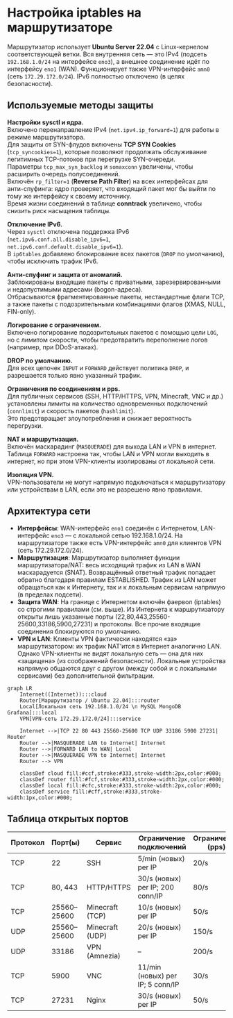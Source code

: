 # Настройка iptables на маршрутизаторе

Маршрутизатор использует **Ubuntu Server 22.04** с Linux-кернелом соответствующей ветки. Вся внутренняя сеть — это IPv4 (подсеть `192.168.1.0/24` на интерфейсе `eno3`), а внешнее соединение идёт по интерфейсу `eno1` (WAN). Функционирует также VPN-интерфейс `amn0` (сеть `172.29.172.0/24`). IPv6 полностью отключено (в целях безопасности).  

## Используемые методы защиты

**Настройки sysctl и ядра.**  
Включено перенаправление IPv4 (`net.ipv4.ip_forward=1`) для работы в режиме маршрутизатора.  
Для защиты от SYN-флудов включены **TCP SYN Cookies** (`tcp_syncookies=1`), которые позволяют продолжать обслуживание легитимных TCP-потоков при перегрузке SYN-очереди.  
Параметры `tcp_max_syn_backlog` и `somaxconn` увеличены, чтобы расширить очередь полусоединений.  
Включён `rp_filter=1` (**Reverse Path Filter**) на всех интерфейсах для анти-спуфинга: ядро проверяет, что входящий пакет мог бы выйти по тому же интерфейсу к своему источнику.  
Время жизни соединений в таблице **conntrack** увеличено, чтобы снизить риск насыщения таблицы.

**Отключение IPv6.**  
Через `sysctl` отключена поддержка IPv6 (`net.ipv6.conf.all.disable_ipv6=1`, `net.ipv6.conf.default.disable_ipv6=1`).  
В `ip6tables` добавлено блокирование всех пакетов (`DROP` по умолчанию), чтобы исключить трафик IPv6.

**Анти-спуфинг и защита от аномалий.**  
Заблокированы входящие пакеты с приватными, зарезервированными и недопустимыми адресами (bogon-адреса).  
Отбрасываются фрагментированные пакеты, нестандартные флаги TCP, а также пакеты с подозрительными комбинациями флагов (XMAS, NULL, FIN-only).

**Логирование с ограничением.**  
Включено логирование подозрительных пакетов с помощью цели `LOG`, но с лимитом скорости, чтобы предотвратить переполнение логов (например, при DDoS-атаках).

**DROP по умолчанию.**  
Для всех цепочек `INPUT` и `FORWARD` действует политика `DROP`, и разрешается только явно указанный трафик.

**Ограничения по соединениям и pps.**  
Для публичных сервисов (SSH, HTTP/HTTPS, VPN, Minecraft, VNC и др.) установлены лимиты на количество одновременных подключений (`connlimit`) и скорость пакетов (`hashlimit`).  
Это предотвращает злоупотребления и снижает вероятность перегрузки.

**NAT и маршрутизация.**  
Включён маскарадинг (`MASQUERADE`) для выхода LAN и VPN в интернет.  
Таблица `FORWARD` настроена так, чтобы LAN и VPN могли выходить в интернет, но при этом VPN-клиенты изолированы от локальной сети.

**Изоляция VPN.**  
VPN-пользователи не могут напрямую подключаться к маршрутизатору или устройствам в LAN, если это не разрешено явно правилами.


## Архитектура сети

- **Интерфейсы**: WAN-интерфейс `eno1` соединён с Интернетом, LAN-интерфейс `eno3` — с локальной сетью 192.168.1.0/24. На маршрутизаторе также есть VPN-интерфейс `amn0` для клиентов VPN (сеть 172.29.172.0/24).  
- **Маршрутизация**: Маршрутизатор выполняет функции маршрутизатора/NAT: весь исходящий трафик из LAN в WAN маскарадуется (SNAT). Возвращённый ответный трафик попадает обратно благодаря правилам ESTABLISHED. Трафик из LAN может обращаться как к Интернету, так и к локальным сервисам напрямую (в пределах подсети).  
- **Защита WAN**: На границе с Интернетом включён фаервол (iptables) со строгими правилами (см. выше). Из Интернета к маршрутизатору открыты лишь указанные порты (22,80,443,25560-25600,33186,5900,27231) и протоколы. Все прочие входящие соединения блокируются по умолчанию.  
- **VPN и LAN**: Клиенты VPN фактически находятся «за» маршрутизатором: их трафик NAT’ится в Интернет аналогично LAN. Однако VPN-клиенты не видят локальную сеть — она для них «защищена» (из соображений безопасности). Локальные устройства напрямую общаются друг с другом (между собой и с локальными сервисами) без дополнительной фильтрации.  

```mermaid
graph LR
    Internet((Internet)):::cloud
    Router[Маршрутизатор / Ubuntu 22.04]:::router
    Local[Локальная сеть 192.168.1.0/24 \n MySQL MongoDB Grafana]:::local
    VPN[VPN-сеть 172.29.172.0/24]:::service

    Internet -->|TCP 22 80 443 25560-25600 TCP UDP 33186 5900 27231| Router
    Router -->|MASQUERADE LAN to Internet| Internet
    Router -->|FORWARD LAN to WAN| Local
    Router -->|MASQUERADE VPN to Internet| Internet
    Router --> VPN

    classDef cloud fill:#ccf,stroke:#333,stroke-width:2px,color:#000;
    classDef router fill:#fcf,stroke:#333,stroke-width:2px,color:#000;
    classDef local fill:#cfc,stroke:#333,stroke-width:2px,color:#000;
    classDef service fill:#cff,stroke:#333,stroke-width:1px,color:#000;
```


## Таблица открытых портов

| Протокол | Порт(ы)        | Сервис         | Ограничение подключений           | Ограничение (pps) |
|----------|----------------|----------------|-----------------------------------|-------------------|
| TCP      | 22             | SSH            | 5/min (новых) per IP              | 20/s             |
| TCP      | 80, 443        | HTTP/HTTPS     | 30/s (новых) per IP; 200 conn/IP  | 80/s             |
| TCP      | 25560–25600    | Minecraft (TCP)| 10/s (новых) per IP               | 50/s             |
| UDP      | 25560–25600    | Minecraft (UDP)| 20/s (новых) per IP               | 150/s            |
| UDP      | 33186          | VPN (Amnezia)  | –                                 | 200/s            |
| TCP      | 5900           | VNC            | 11/min (новых) per IP; 5 conn/IP  | 30/s             |
| TCP      | 27231          | Nginx          | 30/s (новых) per IP               | 50/s             |

```
